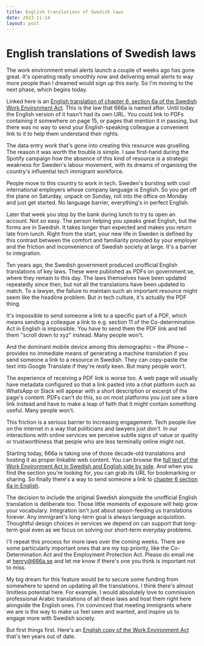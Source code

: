 ```yaml
---
title: English translations of Swedish laws
date: 2023-11-14
layout: post
---
```


# English translations of Swedish laws

The work environment email alerts launch a couple of weeks ago has gone great. It's operating really smoothly now and delivering email alerts to way more people than I dreamed would sign up this early. So I'm moving to the next phase, which begins today.

Linked here is an [English translation of chapter 6, section 6a of the Swedish Work Environment Act](/labour-law/work-environment-act/2023:349/chapter-6-section-6a). This is the law that 666a is named after. Until today the English version of it hasn't had its own URL. You could link to PDFs containing it somewhere on page 15, or pages that mention it in passing, but there was no way to send your English-speaking colleague a convenient link to it to help them understand their rights.

The data entry work that's gone into creating this resource was gruelling. The reason it was worth the trouble is simple. I saw first-hand during the Spotify campaign how the absence of this kind of resource is a strategic weakness for Sweden's labour movement, with its dreams of organising the country's influential tech immigrant workforce.

People move to this country to work in tech. Sweden's bursting with cool international employers whose company language is English. So you get off the plane on Saturday, unpack on Sunday, roll into the office on Monday and just get started. No language barrier, everything's in perfect English.

Later that week you stop by the bank during lunch to try to open an account. Not so easy. The person helping you speaks great English, but the forms are in Swedish. It takes longer than expected and makes you return late from lunch. Right from the start, your new life in Sweden is defined by this contrast between the comfort and familiarity provided by your employer and the friction and inconvenience of Swedish society at large. It's a barrier to integration.

Ten years ago, the Swedish government produced unofficial English translations of key laws. These were published as PDFs on government.se, where they remain to this day. The laws themselves have been updated repeatedly since then, but not all the translations have been updated to match. To a lawyer, the failure to maintain such an important resource might seem like the headline problem. But in tech culture, it's actually the PDF thing.

It's impossible to send someone a link to a specific part of a PDF, which means sending a colleague a link to e.g. section 11 of the Co-determination Act in English is impossible. You have to send them the PDF link and tell them "scroll down to xyz" instead. Many people won't.

And the dominant mobile device among this demographic – the iPhone – provides no immediate means of generating a machine translation if you send someone a link to a resource in Swedish.  They can copy-paste the text into Google Translate if they're *really* keen. But many people won't.

The experience of receiving a PDF link is worse too. A web page will usually have metadata configured so that a link pasted into a chat platform such as WhatsApp or Slack will appear with a short description or excerpt of the page's content. PDFs can't do this, so on most platforms you just see a bare link instead and have to make a leap of faith that it might contain something useful. Many people won't.

This friction is a serious barrier to increasing engagement. Tech people *live* on the internet in a way that politicians and lawyers just *don't*. In our interactions with online services we perceive subtle signs of value or quality or trustworthiness that people who are less terminally online might not.

Starting today, 666a is taking one of those decade-old translations and hosting it as proper linkable web content. You can browse the [full text of the Work Environment Act in Swedish and English side by side](/labour-law/work-environment-act/2023:349). And when you find the section you're looking for, you can grab its URL for bookmarking or sharing. So finally there's a way to send someone a link to [chapter 6 section 6a in English](/labour-law/work-environment-act/2023:349/chapter-6-section-6a).

The decision to include the original Swedish alongside the unofficial English translation is deliberate too. Those little moments of exposure will help grow your vocabulary. Integration isn't just about spoon-feeding us translations forever. Any immigrant's long-term goal is always language acquisition. Thoughtful design choices in services we depend on can support that long-term goal even as we focus on solving our short-term everyday problems.

I'll repeat this process for more laws over the coming weeks. There are some particularly important ones that are my top priority, like the Co-Determination Act and the Employment Protection Act. Please do email me at henry@666a.se and let me know if there's one you think is important not to miss.

My big dream for this feature would be to secure some funding from somewhere to spend on updating all the translations. I think there's almost limitless potential here. For example, I would absolutely love to commission professional Arabic translations of all these laws and host them right here alongside the English ones. I'm convinced that meeting immigrants where we are is the way to make us feel seen and wanted, and inspire us to engage more with Swedish society.

But first things first. Here's an [English copy of the Work Environment Act](/labour-law/work-environment-act/2023:349) that's ten years out of date.